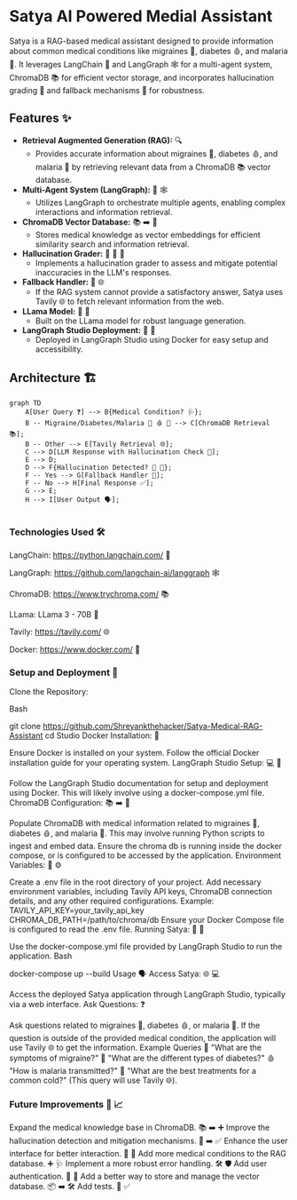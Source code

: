 
# Satya AI Powered Medial Assistant 

Satya is a RAG-based medical assistant designed to provide information about common medical conditions like migraines 🤕, diabetes 🩸, and malaria 🦟. It leverages LangChain 🔗 and LangGraph 🕸️ for a multi-agent system, ChromaDB 📚 for efficient vector storage, and incorporates hallucination grading 🧐 and fallback mechanisms 🔄 for robustness.

## Features ✨

* **Retrieval Augmented Generation (RAG):** 🔍
    * Provides accurate information about migraines 🤕, diabetes 🩸, and malaria 🦟 by retrieving relevant data from a ChromaDB 📚 vector database.
* **Multi-Agent System (LangGraph):** 🤖 🕸️
    * Utilizes LangGraph to orchestrate multiple agents, enabling complex interactions and information retrieval.
* **ChromaDB Vector Database:** 📚 ➡️ 🔢
    * Stores medical knowledge as vector embeddings for efficient similarity search and information retrieval.
* **Hallucination Grader:** 🧐 🚫 💭
    * Implements a hallucination grader to assess and mitigate potential inaccuracies in the LLM's responses.
* **Fallback Handler:** 🔄 🌐
    * If the RAG system cannot provide a satisfactory answer, Satya uses Tavily 🌐 to fetch relevant information from the web.
* **LLama Model:** 🦙 💬
    * Built on the LLama model for robust language generation.
* **LangGraph Studio Deployment:** 🚀 🐳
    * Deployed in LangGraph Studio using Docker for easy setup and accessibility.

## Architecture 🏗️

```mermaid
graph TD
    A[User Query ❓] --> B{Medical Condition? 🩺};
    B -- Migraine/Diabetes/Malaria 🤕 🩸 🦟 --> C[ChromaDB Retrieval 📚];
    B -- Other --> E[Tavily Retrieval 🌐];
    C --> D[LLM Response with Hallucination Check 🧐];
    E --> D;
    D --> F{Hallucination Detected? 🚫 💭};
    F -- Yes --> G[Fallback Handler 🔄];
    F -- No --> H[Final Response ✅];
    G --> E;
    H --> I[User Output 🗣️];


```
### Technologies Used 🛠️
LangChain: https://python.langchain.com/ 🔗

LangGraph: https://github.com/langchain-ai/langgraph 🕸️

ChromaDB: https://www.trychroma.com/ 📚

LLama: LLama 3 - 70B  🦙

Tavily: https://tavily.com/ 🌐

Docker: https://www.docker.com/ 🐳 

### Setup and Deployment 🚀
Clone the Repository:

Bash

git clone https://github.com/Shreyankthehacker/Satya-Medical-RAG-Assistant
cd Studio
Docker Installation: 🐳

Ensure Docker is installed on your system. Follow the official Docker installation guide for your operating system.
LangGraph Studio Setup: 💻 🚀

Follow the LangGraph Studio documentation for setup and deployment using Docker. This will likely involve using a docker-compose.yml file.
ChromaDB Configuration: 📚 ➡️ 🔢

Populate ChromaDB with medical information related to migraines 🤕, diabetes 🩸, and malaria 🦟. This may involve running Python scripts to ingest and embed data.
Ensure the chroma db is running inside the docker compose, or is configured to be accessed by the application.
Environment Variables: 🔑 ⚙️

Create a .env file in the root directory of your project.
Add necessary environment variables, including Tavily API keys, ChromaDB connection details, and any other required configurations. Example:
TAVILY_API_KEY=your_tavily_api_key
CHROMA_DB_PATH=/path/to/chroma/db
Ensure your Docker Compose file is configured to read the .env file.
Running Satya: 🏃 🐳

Use the docker-compose.yml file provided by LangGraph Studio to run the application.
Bash

docker-compose up --build
Usage 🗣️
Access Satya: 🌐 💻

Access the deployed Satya application through LangGraph Studio, typically via a web interface.
Ask Questions: ❓

Ask questions related to migraines 🤕, diabetes 🩸, or malaria 🦟.
If the question is outside of the provided medical condition, the application will use Tavily 🌐 to get the information.
Example Queries 📝
"What are the symptoms of migraine?" 🤕
"What are the different types of diabetes?" 🩸
"How is malaria transmitted?" 🦟
"What are the best treatments for a common cold?" (This query will use Tavily 🌐).


### Future Improvements 🚀 📈
Expand the medical knowledge base in ChromaDB. 📚 ➡️ ➕
Improve the hallucination detection and mitigation mechanisms. 🧐 ➡️ ✅
Enhance the user interface for better interaction. 🎨 🤝
Add more medical conditions to the RAG database. ➕ 🩺
Implement a more robust error handling. 🛠️ 🛡️
Add user authentication. 🔐 👤
Add a better way to store and manage the vector database. 📦 ➡️ 🛠️
Add tests. 🧪 ✅
